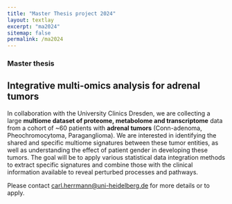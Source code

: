 ```yaml
---
title: "Master Thesis project 2024"
layout: textlay
excerpt: "ma2024"
sitemap: false
permalink: /ma2024
---
```


### Master thesis

## Integrative multi-omics analysis for adrenal tumors  

In collaboration with the University Clinics Dresden, we are collecting a large **multiome dataset of proteome, metabolome and transcriptome** data from a  cohort of ~60 patients with **adrenal tumors** (Conn-adenoma, Pheochromocytoma, Paraganglioma). We are interested in identifying the shared and specific multiome signatures between these tumor entities, as well as understanding the effect of patient gender in developing these tumors. The goal will be to apply various statistical data integration methods to extract specific signatures and combine those with the clinical information available to reveal perturbed processes and pathways.

Please contact carl.herrmann@uni-heidelberg.de for more details or to apply.